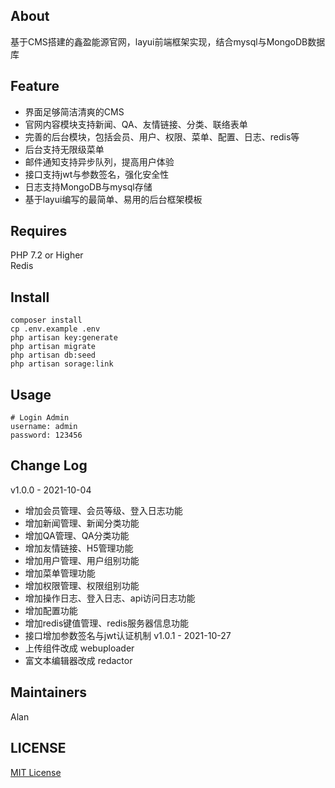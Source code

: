 ## About
基于CMS搭建的鑫盈能源官网，layui前端框架实现，结合mysql与MongoDB数据库

## Feature
* 界面足够简洁清爽的CMS
* 官网内容模块支持新闻、QA、友情链接、分类、联络表单
* 完善的后台模块，包括会员、用户、权限、菜单、配置、日志、redis等
* 后台支持无限级菜单
* 邮件通知支持异步队列，提高用户体验
* 接口支持jwt与参数签名，强化安全性
* 日志支持MongoDB与mysql存储
* 基于layui编写的最简单、易用的后台框架模板

## Requires
PHP 7.2 or Higher  
Redis

## Install
```
composer install
cp .env.example .env
php artisan key:generate
php artisan migrate
php artisan db:seed
php artisan sorage:link
```

## Usage
```
# Login Admin
username: admin
password: 123456
```

## Change Log
v1.0.0 - 2021-10-04
* 增加会员管理、会员等级、登入日志功能
* 增加新闻管理、新闻分类功能
* 增加QA管理、QA分类功能
* 增加友情链接、H5管理功能
* 增加用户管理、用户组别功能
* 增加菜单管理功能
* 增加权限管理、权限组别功能
* 增加操作日志、登入日志、api访问日志功能
* 增加配置功能
* 增加redis键值管理、redis服务器信息功能
* 接口增加参数签名与jwt认证机制
v1.0.1 - 2021-10-27
* 上传组件改成 webuploader
* 富文本编辑器改成 redactor

## Maintainers
Alan

## LICENSE
[MIT License](https://github.com/joanbabyfet/sienergy/blob/master/LICENSE)
